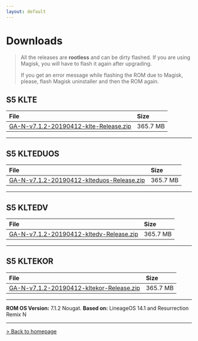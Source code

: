 ```yaml
---
layout: default
---
```


# Downloads

> All the releases are **rootless** and can be dirty flashed. If you are using Magisk, you will have to flash it again after upgrading.
>
>  If you get an error message while flashing the ROM due to Magisk, please, flash Magisk uninstaller and then the ROM again.



## S5 KLTE

| File                                            | Size              |
|:------------------------------------------------|:------------------|
| [GA-N-v7.1.2-20190412-klte-Release.zip](https://sourceforge.net/projects/groovy-android/files/klte/GA-N-v7.1.2-20190412-klte-Release.zip/download)           | 365.7 MB |

* * *

## S5 KLTEDUOS

| File                                            | Size              |
|:------------------------------------------------|:------------------|
| [GA-N-v7.1.2-20190412-klteduos-Release.zip](https://sourceforge.net/projects/groovy-android/files/klteduos/GA-N-v7.1.2-20190412-klteduos-Release.zip/download)           | 365.7 MB |

* * *

## S5 KLTEDV

| File                                            | Size              |
|:------------------------------------------------|:------------------|
| [GA-N-v7.1.2-20190412-kltedv-Release.zip](https://sourceforge.net/projects/groovy-android/files/kltedv/GA-N-v7.1.2-20190412-kltedv-Release.zip/download)           | 365.7 MB |

* * *

## S5 KLTEKOR

| File                                            | Size              |
|:------------------------------------------------|:------------------|
| [GA-N-v7.1.2-20190412-kltekor-Release.zip](https://sourceforge.net/projects/groovy-android/files/kltekor/GA-N-v7.1.2-20190412-kltekor-Release.zip/download)           | 365.7 MB |

* * *

**ROM OS Version:** 7.1.2 Nougat. **Based on:** LineageOS 14.1 and Resurrection Remix N

* * *

[> Back to homepage](./)
